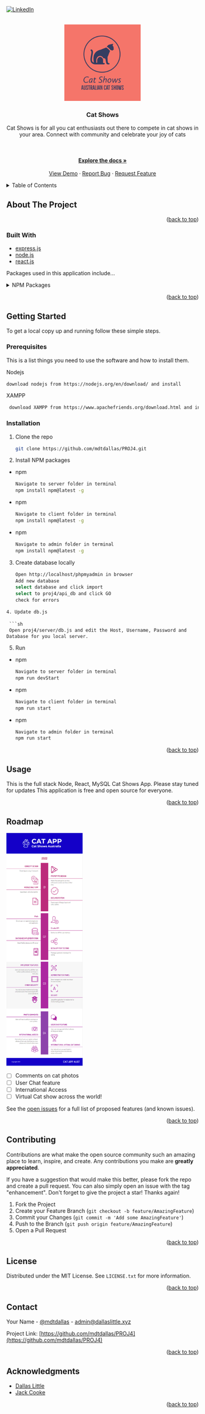 <div id="top"></div>

[![LinkedIn][linkedin-shield]][linkedin-url]

<!-- PROJECT LOGO -->
<br />
<div align="center">
  <a href="https://github.com/mdtdallas/PROJ4">
    <img src="img/logo.jpeg" alt="Logo" width="200" height="200">
  </a>

<h3 align="center">Cat Shows</h3>

  <p align="center">
    Cat Shows is for all you cat enthusiasts out there to compete in cat shows in your area. Connect with community and celebrate your joy of cats 
    <br />
    <br />
    <br />
    <br />
    <a href="https://github.com/mdtdallas/PROJ4"><strong>Explore the docs »</strong></a>
    <br />
    <br />
    <a href="https://github.com/mdtdallas/PROJ4">View Demo</a>
    ·
    <a href="https://github.com/mdtdallas/PROJ4/issues">Report Bug</a>
    ·
    <a href="https://github.com/mdtdallas/PROJ4/issues">Request Feature</a>
  </p>
</div>

<!-- TABLE OF CONTENTS -->
<details>
  <summary>Table of Contents</summary>
  <ol>
    <li>
      <a href="#about-the-project">About The Project</a>
      <ul>
        <li><a href="#built-with">Built With</a></li>
      </ul>
    </li>
    <li>
      <a href="#getting-started">Getting Started</a>
      <ul>
        <li><a href="#prerequisites">Prerequisites</a></li>
        <li><a href="#installation">Installation</a></li>
      </ul>
    </li>
    <li><a href="#usage">Usage</a></li>
    <li><a href="#roadmap">Roadmap</a></li>
    <li><a href="#contributing">Contributing</a></li>
    <li><a href="#license">License</a></li>
    <li><a href="#contact">Contact</a></li>
    <li><a href="#acknowledgments">Acknowledgments</a></li>
  </ol>
</details>

<!-- ABOUT THE PROJECT -->

## About The Project

<!-- [![Product Name Screen Shot][product-screenshot]](https://example.com) -->

<p align="right">(<a href="#top">back to top</a>)</p>

### Built With

- [express.js](https://expressjs.com/)
- [node.js](https://nodejs.org/en/)
- [react.js](https://reactjs.org/en/)

Packages used in this application include...

<details>
  <summary>NPM Packages</summary>
  <ul>
    <li>
      <a href="https://nodejs.org/en/download/">Server</a>
      <ul>
        <li><a href="https://nodejs.org/en/download/">Node JS</a></li>
        <li><a href="https://expressjs.com/">Express JS</a></li>
        <li><a href="https://reactjs.org/en/">React JS</a></li>
      </ul>
    </li>
    <li>
      <a href="#">NPM Packages</a>
      <ul>
        <li>
          <a href="#">Server</a>
          <ul>
            <li>
              <a href="#">BCrypt Version 5.0.1</a>
              <p>This package is used to encrypt users and admin passwords. Used in the login route</p>
            </li>
            <li>
              <a href="#">CORS Version 2.8.5</a>
              <p>This package is used to ensure that only valid requests from specific domains are accepted. Used in the server.js</p>
            </li>
            <li>
              <a href="#">DOTENV  Version 16.0.1</a>
              <p>This package is used to store sensitive variables and keys</p>
            </li>
            <li>
             <a href="#">express Version 4.17.3</a>
              <p>This package is used as the framework of the server</p>
            </li>
            <li>
              <a href="#">rate limiter Version 6.3.0</a>
              <p>This package is used to limit the rate of requests to aviod DDOS attacks. Used in server.js</p>
            </li>
            <li>
              <a href="#">session Version 6.17.2</a>
              <p>This package is used to limit the rate of requests to aviod DDOS attacks. Used in server.js</p>
            </li>
            <li>
              <a href="#">express slow down Version 1.4.0</a>
              <p>This package is used to slow down the rate of requests to the server. Used in server.js</p>
            </li>
            <li>
              <a href="#">jason web token Version 8.5.1</a>
              <p>This package is used for verification and authorization from the client to the serve. Used in the login route and for verification in Auth.js</p>
            </li>
            <li>
              <a href="#">MySQL Version 2.3.3</a>
              <p>This package is used to store data to a SQL database. Used in db.js</p>
            </li>
            <li>
              <a href="#">validator Version 13.7.0</a>
              <p>This package is used to validate data from client before it is entered in to the database. Used in the routes to aviod unwanted code entering the database.</p>
            </li>
          </ul>
        </li>
         <a href="#">Client</a>
            <ul>
              <li>
                <a href="#">Material UI Version 5</a>
                <p>This package is used for sytling the elements in the User Interface. Used in the User Interface</p>
              </li>
              <li>
              <a href="#">Bootstrap Version 5.1.3</a>
                <p>This package is used for sytling the elements in the User Interface. Used in the User Interface</p>
              </li>
              <li>
              <a href="#">Formik Version 2.2.9</a>
                <p>This package is used to submit form data from the client to the server. Used for forms in the user interface</p>
              </li>
              <li>
              <a href="#">React Version 18</a>
              <p>This package is used as the framework of the client</p>
              </li>
              <li>
                <a href="#">React Dom Version 18</a>
                <p>This package is used to access the virtual dom in react applications</p>
              </li>
              <li>
              <a href="#">React Router Dom Version 6.3.0</a>
              <p>This package is used navigate users around the site via links</p>
              </li>
              <li>
              <a href="#">Reactstrap Version 9.0.2</a>
              <p>This package is used to style elements in the User Interface. Used in the User Interface</p>
              </li>
              <li>
              <a href="#">Yup Version 0.32.11</a>
              <p>This package is used validate form data from the client before it is sent to the server. Used to validate form data before sending to client.</p>
              </li>
            </ul>
        <li>
          <a href="#">Admin</a>
          <ul>
            <li>
              <a href="#">Material UI Version 5</a>
              <p>This package is used for sytling the elements in the User Interface. Used in the User Interface</p>
            </li>
            <li>
              <a href="#">Formik Version 2.2.9</a>
              <p>This package is used to submit form data from the client to the server. Used for forms in the user interface</p>
            </li>
            <li>
              <a href="#">React Version 18</a>
              <p>This package is used as the framework of the client</p>
            </li>
            <li>
              <a href="#">React Dom Version 18</a>
              <p>This package is used to access the virtual dom in react applications</p>
            </li>
            <li>
              <a href="#">React Router Dom Version 6.3.0</a>
              <p>This package is used navigate users around the site via links</p>
            </li>
            <li>
              <a href="#">Yup Version 0.32.11</a>
               <p>This package is used validate form data from the client before it is sent to the server. Used to validate form data before sending to client.</p>
            </li>
          </ul>
        </li>
      </ul>
    </li>
  </ul>
</details>

<p align="right">(<a href="#top">back to top</a>)</p>

<!-- GETTING STARTED -->

## Getting Started

To get a local copy up and running follow these simple steps.

### Prerequisites

This is a list things you need to use the software and how to install them.

Nodejs

```sh
download nodejs from https://nodejs.org/en/download/ and install
```

XAMPP

```sh
 download XAMPP from https://www.apachefriends.org/download.html and install
```

### Installation

1. Clone the repo
   ```sh
   git clone https://github.com/mdtdallas/PROJ4.git
   ```
2. Install NPM packages

- npm

  ```sh
  Navigate to server folder in terminal
  npm install npm@latest -g
  ```

- npm

  ```sh
  Navigate to client folder in terminal
  npm install npm@latest -g
  ```

- npm
  ```sh
  Navigate to admin folder in terminal
  npm install npm@latest -g
  ```

3. Create database locally
   ```sh
   Open http://localhost/phpmyadmin in browser
   Add new database
   select database and click import
   select to proj4/api_db and click GO
   check for errors
   ```

````
4. Update db.js

 ```sh
 Open proj4/server/db.js and edit the Host, Username, Password and Database for you local server.
````

5. Run

- npm

  ```sh
  Navigate to server folder in terminal
  npm run devStart
  ```

- npm

  ```sh
  Navigate to client folder in terminal
  npm run start
  ```

- npm
  ```sh
  Navigate to admin folder in terminal
  npm run start
  ```

<p align="right">(<a href="#top">back to top</a>)</p>

<!-- USAGE -->

## Usage

This is the full stack Node, React, MySQL Cat Shows App. Please stay tuned for updates
This application is free and open source for everyone.

<p align="right">(<a href="#top">back to top</a>)</p>

<!-- ROADMAP -->

## Roadmap

<img src="img/roadmap.png" alt="Roadmap" width="200">

- [ ] Comments on cat photos
- [ ] User Chat feature
- [ ] International Access
- [ ] Virtual Cat show across the world!

See the [open issues](https://github.com/mdtdallas/PROJ4/issues) for a full list of proposed features (and known issues).

<p align="right">(<a href="#top">back to top</a>)</p>

<!-- CONTRIBUTING -->

## Contributing

Contributions are what make the open source community such an amazing place to learn, inspire, and create. Any contributions you make are **greatly appreciated**.

If you have a suggestion that would make this better, please fork the repo and create a pull request. You can also simply open an issue with the tag "enhancement".
Don't forget to give the project a star! Thanks again!

1. Fork the Project
2. Create your Feature Branch (`git checkout -b feature/AmazingFeature`)
3. Commit your Changes (`git commit -m 'Add some AmazingFeature'`)
4. Push to the Branch (`git push origin feature/AmazingFeature`)
5. Open a Pull Request

<p align="right">(<a href="#top">back to top</a>)</p>

<!-- LICENSE -->

## License

Distributed under the MIT License. See `LICENSE.txt` for more information.

<p align="right">(<a href="#top">back to top</a>)</p>

<!-- CONTACT -->

## Contact

Your Name - [@mdtdallas](https://twitter.com/mdtdallas) - admin@dallaslittle.xyz

Project Link: [https://github.com/mdtdallas/PROJ4](https://github.com/mdtdallas/PROJ4)

<p align="right">(<a href="#top">back to top</a>)</p>

<!-- ACKNOWLEDGMENTS -->

## Acknowledgments

- [Dallas Little]()
- [Jack Cooke]()

<p align="right">(<a href="#top">back to top</a>)</p>

<!-- MARKDOWN LINKS & IMAGES -->
<!-- https://www.markdownguide.org/basic-syntax/#reference-style-links -->

[contributors-shield]: https://img.shields.io/github/contributors/mdtdallas/PROJ4.svg?style=for-the-badge
[contributors-url]: https://github.com/mdtdallas/PROJ4/graphs/contributors
[forks-shield]: https://img.shields.io/github/forks/mdtdallas/PROJ4.svg?style=for-the-badge
[forks-url]: https://github.com/mdtdallas/PROJ4/network/members
[stars-shield]: https://img.shields.io/github/stars/mdtdallas/PROJ4.svg?style=for-the-badge
[stars-url]: https://github.com/mdtdallas/PROJ4/stargazers
[issues-shield]: https://img.shields.io/github/issues/mdtdallas/PROJ4.svg?style=for-the-badge
[issues-url]: https://github.com/mdtdallas/PROJ4/issues
[license-shield]: https://img.shields.io/github/license/mdtdallas/PROJ4.svg?style=for-the-badge
[license-url]: https://github.com/mdtdallas/PROJ4/blob/master/LICENSE.txt
[linkedin-shield]: https://img.shields.io/badge/-LinkedIn-black.svg?style=for-the-badge&logo=linkedin&colorB=555
[linkedin-url]: https://linkedin.com/in/dallaslittle
[product-screenshot]: images/screenshot.png

